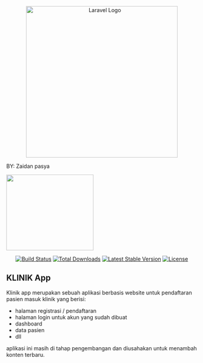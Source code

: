 <div class="box"> <p align="center"><a href="https://laravel.com" target="_blank"><img src="https://raw.githubusercontent.com/laravel/art/master/logo-lockup/5%20SVG/2%20CMYK/1%20Full%20Color/laravel-logolockup-cmyk-red.svg" width="400" alt="Laravel Logo"></a> <p>BY: Zaidan pasya </p><img src="img/zai logo1 (1).png" width="230px" height="200px"></p></div>
<p align="center">
 
<p align="center">
<a href="https://github.com/laravel/framework/actions"><img src="https://github.com/laravel/framework/workflows/tests/badge.svg" alt="Build Status"></a>
<a href="https://packagist.org/packages/laravel/framework"><img src="https://img.shields.io/packagist/dt/laravel/framework" alt="Total Downloads"></a>
<a href="https://packagist.org/packages/laravel/framework"><img src="https://img.shields.io/packagist/v/laravel/framework" alt="Latest Stable Version"></a>
<a href="https://packagist.org/packages/laravel/framework"><img src="https://img.shields.io/packagist/l/laravel/framework" alt="License"></a>
</p>

## KLINIK App
Klinik app merupakan sebuah aplikasi berbasis website untuk pendaftaran pasien masuk klinik yang berisi:

- halaman registrasi / pendaftaran
- halaman login untuk akun yang sudah dibuat
- dashboard
- data pasien
- dll

aplikasi ini masih di tahap pengembangan dan diusahakan untuk menambah konten terbaru.




